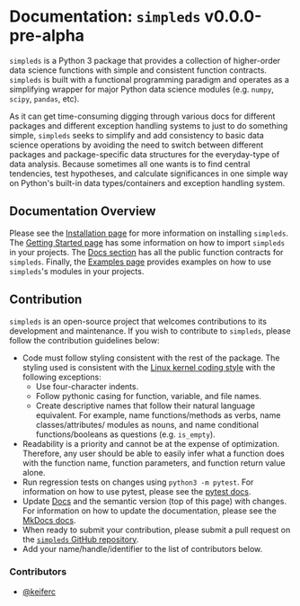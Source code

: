 # Documentation: `simpleds` v0.0.0-pre-alpha

`simpleds` is a Python 3 package that provides a collection of higher-order 
data science functions with simple and consistent function contracts. 
`simpleds` is built with a functional programming paradigm and operates as a simplifying wrapper for major Python data science modules (e.g. `numpy`, `scipy`, `pandas`, etc).

As it can get time-consuming digging through various docs for different
packages and different exception handling systems to just to do something
simple, `simpleds` seeks to simplify and add consistency to basic data science
operations by avoiding the need to switch between different packages and
package-specific data structures for the everyday-type of data analysis.
Because sometimes all one wants is to find central tendencies, test hypotheses,
and calculate significances in one simple way on Python's built-in data 
types/containers and exception handling system.


## Documentation Overview

Please see the [Installation page](installation.md) for more information on
installing `simpleds`. The [Getting Started page](getting-started.md) has 
some information on how to import `simpleds` in your projects. The 
[Docs section](interfaces/stats.md) has all the public function contracts for 
`simpleds`. Finally, the [Examples page](examples.md) provides examples on 
how to use `simpleds`'s modules in your projects.

## Contribution

`simpleds` is an open-source project that welcomes contributions to its 
development and maintenance. If you wish to contribute to `simpleds`, 
please follow the contribution guidelines below:

- Code must follow styling consistent with the rest of the package. The styling
  used is consistent with the [Linux kernel coding style](https://www.kernel.org/doc/html/v4.10/process/coding-style.html) with the following exceptions:
    - Use four-character indents.
    - Follow pythonic casing for function, variable, and file names.
    - Create descriptive names that follow their natural language equivalent.
      For example, name functions/methods as verbs, name classes/attributes/
      modules as nouns, and name conditional functions/booleans as questions 
      (e.g. `is_empty`).
- Readability is a priority and cannot be at the expense of optimization. 
  Therefore, any user should be able to easily infer what a function does with the function name, function parameters, and function return value alone.
- Run regression tests on changes using `python3 -m pytest`. For information on
  how to use pytest, please see the [pytest docs](https://docs.pytest.org/en/stable/contents.html).
- Update [Docs](interfaces/stats.md) and the semantic version (top of this 
  page) with 
  changes. For information on how to update the documentation, please see the
  [MkDocs docs](https://www.mkdocs.org/).
- When ready to submit your contribution, please submit a pull request on the
  [`simpleds` GitHub repository](https://github.com/keiferc/simpleds).
- Add your name/handle/identifier to the list of contributors below.

### Contributors

- [@keiferc](https://github.com/keiferc)
